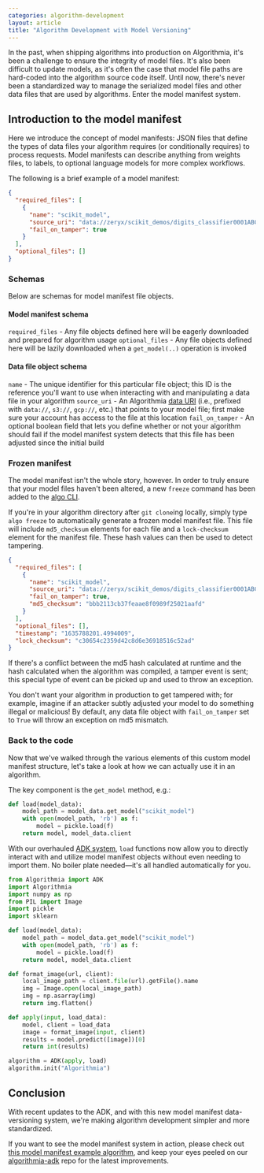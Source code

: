```yaml
---
categories: algorithm-development
layout: article
title: "Algorithm Development with Model Versioning"
---
```


In the past, when shipping algorithms into production on Algorithmia, it's been a challenge to ensure the integrity of model files. It's also been difficult to update models, as it's often the case that model file paths are hard-coded into the algorithm source code itself. Until now, there's never been a standardized way to manage the serialized model files and other data files that are used by algorithms. Enter the model manifest system.

## Introduction to the model manifest

Here we introduce the concept of model manifests: JSON files that define the types of data files your algorithm requires (or conditionally requires) to process requests. Model manifests can describe anything from weights files, to labels, to optional language models for more complex workflows.

The following is a brief example of a model manifest:

```json
{
  "required_files": [
    {
      "name": "scikit_model",
      "source_uri": "data://zeryx/scikit_demos/digits_classifier0001ABC.pkl",
      "fail_on_tamper": true
    }
  ],
  "optional_files": []
}
```

### Schemas

Below are schemas for model manifest file objects.

#### Model manifest schema

`required_files` - Any file objects defined here will be eagerly downloaded and prepared for algorithm usage
`optional_files` - Any file objects defined here will be lazily downloaded when a `get_model(..)` operation is invoked

#### Data file object schema

`name` - The unique identifier for this particular file object; this ID is the reference you'll want to use when interacting with and manipulating a data file in your algorithm
`source_uri` - An Algorithmia [data URI]((/developers/glossary/#data-uri)) (i.e., prefixed with `data://`, `s3://`, `gcp://`, etc.) that points to your model file; first make sure your account has access to the file at this location
`fail_on_tamper` - An optional boolean field that lets you define whether or not your algorithm should fail if the model manifest system detects that this file has been adjusted since the initial build

### Frozen manifest

The model manifest isn't the whole story, however. In order to truly ensure that your model files haven't been altered, a new `freeze` command has been added to the [algo CLI](/developers/clients/cli).

If you're in your algorithm directory after `git clone`ing locally, simply type `algo freeze` to automatically generate a frozen model manifest file. This file will include `md5_checksum` elements for each file and a `lock-checksum` element for the manifest file. These hash values can then be used to detect tampering.

```json
{
  "required_files": [
    {
      "name": "scikit_model",
      "source_uri": "data://zeryx/scikit_demos/digits_classifier0001ABC.pkl",
      "fail_on_tamper": true,
      "md5_checksum": "bbb2113cb37feaae8f0989f25021aafd"
    }
  ],
  "optional_files": [],
  "timestamp": "1635788201.4994009",
  "lock_checksum": "c30654c2359d42c8d6e36918516c52ad"
}
```

If there's a conflict between the md5 hash calculated at runtime and the hash calculated when the algorithm was compiled, a tamper event is sent; this special type of event can be picked up and used to throw an exception.

You don't want your algorithm in production to get tampered with; for example, imagine if an attacker subtly adjusted your model to do something illegal or malicious! By default, any data file object with `fail_on_tamper` set to `True` will throw an exception on md5 mismatch.

### Back to the code

Now that we've walked through the various elements of this custom model manifest structure, let's take a look at how we can actually use it in an algorithm.

The key component is the `get_model` method, e.g.:

```python
def load(model_data):
    model_path = model_data.get_model("scikit_model")
    with open(model_path, 'rb') as f:
        model = pickle.load(f)
    return model, model_data.client
```

With our overhauled [ADK system](/developers/algorithm-development/languages/python#what-is-an-algorithm-development-kit-adk), `load` functions now allow you to directly interact with and utilize model manifest objects without even needing to import them. No boiler plate needed—it's all handled automatically for you.

```python
from Algorithmia import ADK
import Algorithmia
import numpy as np
from PIL import Image
import pickle
import sklearn

def load(model_data):
    model_path = model_data.get_model("scikit_model")
    with open(model_path, 'rb') as f:
        model = pickle.load(f)
    return model, model_data.client

def format_image(url, client):
    local_image_path = client.file(url).getFile().name
    img = Image.open(local_image_path)
    img = np.asarray(img)
    return img.flatten()

def apply(input, load_data):
    model, client = load_data
    image = format_image(input, client)
    results = model.predict([image])[0]
    return int(results)

algorithm = ADK(apply, load)
algorithm.init("Algorithmia")
```

## Conclusion

With recent updates to the ADK, and with this new model manifest data-versioning system, we're making algorithm development simpler and more standardized.

If you want to see the model manifest system in action, please check out [this model manifest example algorithm](https://algorithmia.com/algorithms/zeryx/model_manifest_example), and keep your eyes peeled on our [algorithmia-adk](https://github.com/algorithmiaio/algorithmia-adk-python) repo for the latest improvements.
